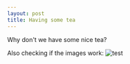 ```yaml
---
layout: post
title: Having some tea
---
```


Why don't we have some nice tea?

Also checking if the images work: ![test](http://feelgrafix.com/data/images/images-1.jpg)
